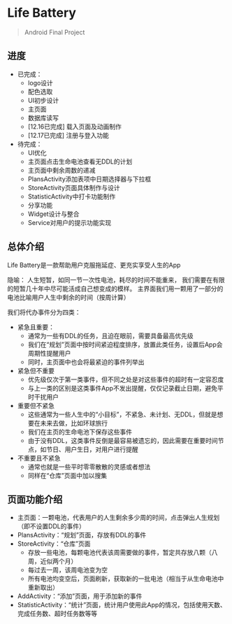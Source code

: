 # Life Battery

> Android Final Project

## 进度

- 已完成：
  - logo设计
  - 配色选取
  - UI初步设计
  - 主页面
  - 数据库读写
  - [12.16已完成] 载入页面及动画制作
  - [12.17已完成] 注册与登入功能
- 待完成：
  - UI优化
  - 主页面点击生命电池查看无DDL的计划
  - 主页面中剩余周数的递减
  - PlansActivity添加表项中日期选择器与下拉框
  - StoreActivity页面具体制作与设计
  - StatisticActivity中打卡功能制作
  - 分享功能
  - Widget设计与整合
  - Service对用户的提示功能实现

## 总体介绍

Life Battery是一款帮助用户克服拖延症、更充实享受人生的App

隐喻：
人生短暂，如同一节一次性电池，耗尽的时间不能重来，
我们需要在有限的短暂几十年中尽可能活成自己想变成的模样。
主界面我们用一颗用了一部分的电池比喻用户人生中剩余的时间（按周计算）

我们将代办事件分为四类：
- 紧急且重要：
  - 通常为一些有DDL的任务，且迫在眼前，需要具备最高优先级
  - 我们在“规划”页面中按时间紧迫程度排序，放置此类任务，设置后App会周期性提醒用户
  - 同时，主页面中也会将最紧迫的事件列举出
- 紧急但不重要
  - 优先级仅次于第一类事件，但不同之处是对这些事件的超时有一定容忍度
  - 与上一类的区别是这类事件App不发出提醒，仅仅记录截止日期，避免平时干扰用户
- 重要但不紧急
  - 这些通常为一些人生中的“小目标”，不紧急、未计划、无DDL，但就是想要在未来去做，比如环球旅行
  - 我们在主页的生命电池下保存这些事件
  - 由于没有DDL，这类事件反倒是最容易被遗忘的，因此需要在重要时间节点，如节日、用户生日，对用户进行提醒
- 不重要且不紧急
  - 通常也就是一些平时零零散散的灵感或者想法
  - 同样在“仓库”页面中加以搜集

## 页面功能介绍

- 主页面：一颗电池，代表用户的人生剩余多少周的时间，点击弹出人生规划（即不设置DDL的事件）
- PlansActivity：“规划”页面，存放有DDL的事件
- StoreActivity：“仓库”页面
  - 存放一些电池，每颗电池代表该周需要做的事件，暂定共存放八颗（八周，近似两个月）
  - 每过去一周，该周电池变为空
  - 所有电池均变空后，页面刷新，获取新的一批电池（相当于从生命电池中重新取出）
- AddActivity：“添加”页面，用于添加新的事件
- StatisticActivity：“统计”页面，统计用户使用此App的情况，包括使用天数、完成任务数、超时任务数等等

